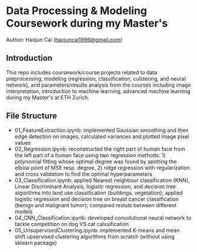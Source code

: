 # Data Processing & Modeling Coursework during my Master's

Author: Haojun Cai (haojuncai1996@gmail.com)

## Introduction
This repo includes coursework/course projects related to data preprocessing, modeling (regression, classification, culstering, and neural network), and parameters/results analysis from the courses including image interpretation, introduction to machine learning, advanced machine learning during my Master's at ETH Zurich.

## File Structure
  - 01_FeatureExtraction.ipynb: implemented Gaussian smoothing and then edge detection on images, calculated variances and plotted image pixel values
  - 02_Regression.ipynb: reconstructed the right part of human face from the left part of a human face using two regression methods: 1) polynomial fitting whose optimal degree was found by spotting the elbow point of MSE resp. degree, 2) ridge regression with regularization and cross validation to find the optimal hyperparameters
  - 03_Classification.ipynb: applied Nearest neighbour classification (KNN), Linear Discriminant Analysis, logistic regression, and decision tree algorithms into land use classification (buildings, vegetation); applied logistic regression and decision tree on breast cancer classification (benign and malignant tumor); compared resluts between different models
  - 04_CNN_Classification.ipynb: developed convolutional neural network to tackle competition on dog VS cat calssification
  - 05_UnsupervisedClustering.ipynb: implemented K-means and mean shift upservised clustering algorithms from scratch (without using sklearn package)
